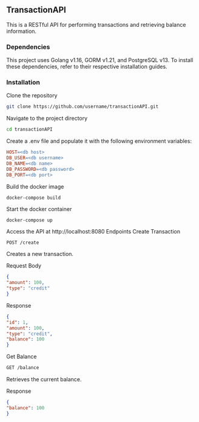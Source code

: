 ## TransactionAPI
This is a RESTful API for performing transactions and retrieving balance information.

### Dependencies
This project uses Golang v1.16, GORM v1.21, and PostgreSQL v13. To install these dependencies, refer to their respective installation guides.

### Installation
Clone the repository
```bash
git clone https://github.com/username/transactionAPI.git
```
Navigate to the project directory
```bash
cd transactionAPI
```
Create a .env file and populate it with the following environment variables:
```makefile
HOST=<db host>
DB_USER=<db username>
DB_NAME=<db name>
DB_PASSWORD=<db password>
DB_PORT=<db port>
```

Build the docker image
```
docker-compose build
```
Start the docker container
```
docker-compose up
```
Access the API at http://localhost:8080
Endpoints
Create Transaction
```bash
POST /create
```
Creates a new transaction.

Request Body
```json
{
"amount": 100,
"type": "credit"
}
```
Response
```json
{
"id": 1,
"amount": 100,
"type": "credit",
"balance": 100
}
```
Get Balance
```bash
GET /balance
```
Retrieves the current balance.

Response
```json
{
"balance": 100
}
```


